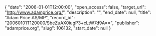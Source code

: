 {
  "date": "2006-01-01T12:00:00", 
  "open_access": false, 
  "target_url": "http://www.adamprice.org/", 
  "description": "", 
  "end_date": null, 
  "title": "Adam Price AS/MP", 
  "record_id": "20060101T120000/SbeZuAX0iugP3+cLtW7d9A==", 
  "publisher": "adamprice.org", 
  "slug": 106132, 
  "start_date": null
}

